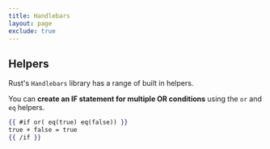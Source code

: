 ```yaml
---
title: Handlebars
layout: page
exclude: true
---
```


## Helpers

Rust's `Handlebars` library has a range of built in helpers.

You can **create an IF statement for multiple OR conditions** using the `or` and `eq` helpers.
```handlebars
{{ #if or( eq(true) eq(false)) }}
true + false = true
{{ /if }}
```
<!--stackedit_data:
eyJoaXN0b3J5IjpbLTExMzU3ODg2OTBdfQ==
-->